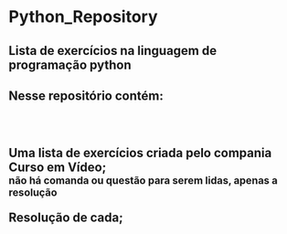 # Python_Repository
 <h2>Lista de exercícios na linguagem de programação python<h2>

<h2>Nesse repositório contém:<h2><br><p>
 <p>Uma lista de exercícios criada pelo compania Curso em Vídeo;<br><small>não há comanda ou questão para serem lidas, apenas a resolução</small><br><p>
 <p>Resolução de cada;<br><p>
 

